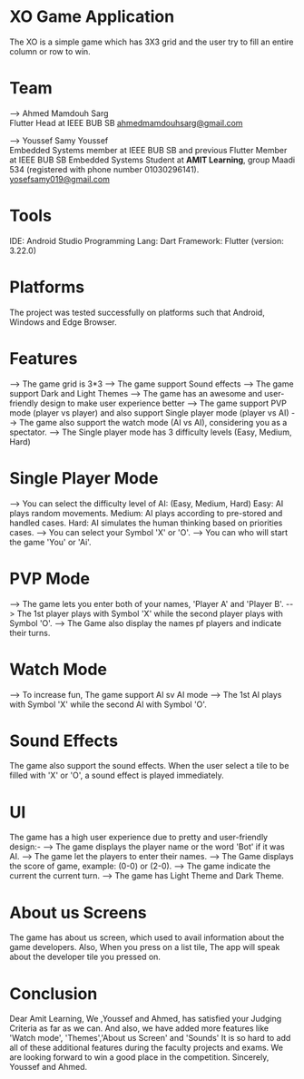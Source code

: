 # XO Game Application
The XO is a simple game which has 3X3 grid and the user try to fill an entire column or row  to win.

# Team
--> Ahmed Mamdouh Sarg      
        Flutter Head at IEEE BUB SB
        ahmedmamdouhsarg@gmail.com

--> Youssef Samy Youssef    
        Embedded Systems member at IEEE BUB SB and previous Flutter Member at IEEE BUB SB
        Embedded Systems Student at **AMIT Learning**, group Maadi 534 (registered with phone number 01030296141).
        yosefsamy019@gmail.com

# Tools 
IDE:                Android Studio
Programming Lang:   Dart
Framework:          Flutter (version: 3.22.0) 

# Platforms
The project was tested successfully on platforms such that Android, Windows and Edge Browser.

# Features
--> The game grid is 3*3
--> The game support Sound effects
--> The game support Dark and Light Themes
--> The game has an awesome and user-friendly design to make user experience better
--> The game support PVP mode (player vs player) and also support Single player mode (player vs AI)
--> The game also support the watch mode (AI vs AI), considering you as a spectator.
--> The Single player mode has 3 difficulty levels (Easy, Medium, Hard)

# Single Player Mode
--> You can select the difficulty level of AI: (Easy, Medium, Hard)
        Easy:       AI plays random movements.
        Medium:     AI plays according to pre-stored and handled cases.
        Hard:       AI simulates the human thinking based on priorities cases.
--> You can select your Symbol 'X' or  'O'.
--> You can who will start the game 'You' or 'Ai'.

# PVP Mode
--> The game lets you enter both of your names, 'Player A' and 'Player B'.
--> The 1st player plays with Symbol 'X' while the second player plays with Symbol 'O'.
--> The Game also display the names pf players and indicate their turns.

# Watch Mode
--> To increase fun, The game support AI sv AI mode
--> The 1st AI plays with Symbol 'X' while the second AI with Symbol 'O'.

# Sound Effects
The game also support the sound effects.
When the user select a tile to be filled with 'X' or 'O', a sound effect is played immediately.

# UI
The game has a high user experience due to pretty and user-friendly design:-
--> The game displays the player name or the word 'Bot' if it was AI.
--> The game let the players to enter their names.
--> The Game displays the score of game, example: (0-0) or (2-0).
--> The game indicate the current the current turn.
--> The game has Light Theme and Dark Theme.

# About us Screens
The game has about us screen, which used to avail information about the game developers.
Also, When you press on a list tile, The app will speak about the developer tile you pressed on.

# Conclusion
Dear Amit Learning,
We ,Youssef and Ahmed, has satisfied your Judging Criteria as far as we can.
And also, we have added more features like 'Watch mode', 'Themes','About us Screen' and 'Sounds'
It is so hard to add all of these additional features during the faculty projects and exams.
We are looking forward to win a good place in the competition.
Sincerely, Youssef and Ahmed.



